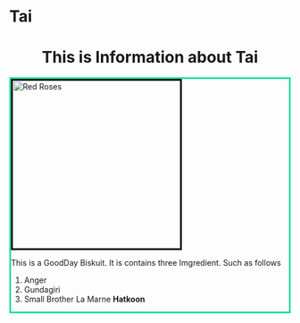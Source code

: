 # Tai
<!DOCTYPE html>
<html lang="en">
<head>
    <meta charset="UTF-8">
    <meta name="viewport" content="width=<dsi>, initial-scale=1.0">
    <title>The Tai</title>
</head>
<body>
    <h1 style="text-align: center;"> This is Information about Tai</h2>
    <div  style="border:solid 3px rgb(24, 221, 155);">
    <a href="India.html">
    <img src="https://encrypted-tbn0.gstatic.com/shopping?q=tbn:ANd9GcQDageiVFtRKcZ6VhKqBvNsKOx5uggXcp_pHZan24YWS2X6hLkLCLdfPHQWOGWp_EDwzS8In9oKT1Y5VeRoPmDKbL4i4QK3XNuCZJHkUVOHaO7GAhuMXMwK9t4" height="300" width="300" alt="Red Roses" Style="border: solid 3px black "> </a>
    <p> This is a GoodDay Biskuit. It is contains three Imgredient. Such as follows
        <ol>
            <li>Anger</li>
            <li>Gundagiri</li>
            <li>Small Brother La Marne <b>Hatkoon</b></li>
        </ol>
        </p>
    </div>
</body>
</html>
